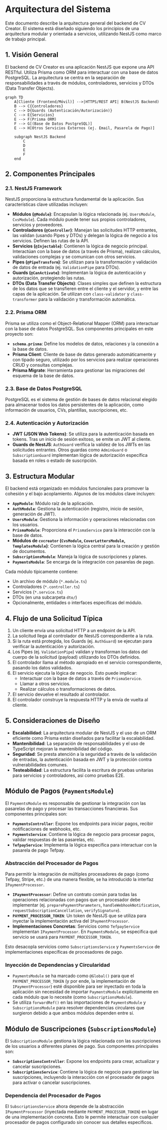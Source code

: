 # Arquitectura del Sistema

Este documento describe la arquitectura general del backend de CV Creator. El sistema está diseñado siguiendo los principios de una arquitectura modular y orientada a servicios, utilizando NestJS como marco de trabajo principal.

## 1. Visión General

El backend de CV Creator es una aplicación NestJS que expone una API RESTful. Utiliza Prisma como ORM para interactuar con una base de datos PostgreSQL. La arquitectura se centra en la separación de responsabilidades a través de módulos, controladores, servicios y DTOs (Data Transfer Objects).

```mermaid
graph TD
    A[Cliente (Frontend/Móvil)] -->|HTTPS/REST API| B(NestJS Backend)
    B --> C{Controladores}
    C --> D{Guards (Autenticación/Autorización)}
    C --> E{Servicios}
    E --> F(Prisma ORM)
    F --> G[(Base de Datos PostgreSQL)]
    E --> H[Otros Servicios Externos (ej. Email, Pasarela de Pago)]

    subgraph NestJS Backend
        C
        D
        E
        F
    end
```

## 2. Componentes Principales

### 2.1. NestJS Framework

NestJS proporciona la estructura fundamental de la aplicación. Sus características clave utilizadas incluyen:

- **Módulos (`@Module`)**: Encapsulan la lógica relacionada (ej. `UsersModule`, `CvsModule`). Cada módulo puede tener sus propios controladores, servicios y proveedores.
- **Controladores (`@Controller`)**: Manejan las solicitudes HTTP entrantes, las validan (usando Pipes y DTOs) y delegan la lógica de negocio a los servicios. Definen las rutas de la API.
- **Servicios (`@Injectable`)**: Contienen la lógica de negocio principal. Interactúan con la base de datos (a través de Prisma), realizan cálculos, validaciones complejas y se comunican con otros servicios.
- **Pipes (`@PipeTransform`)**: Se utilizan para la transformación y validación de datos de entrada (ej. `ValidationPipe` para DTOs).
- **Guards (`@CanActivate`)**: Implementan la lógica de autenticación y autorización, protegiendo las rutas.
- **DTOs (Data Transfer Objects)**: Clases simples que definen la estructura de los datos que se transfieren entre el cliente y el servidor, y entre las capas de la aplicación. Se utilizan con `class-validator` y `class-transformer` para la validación y transformación automática.

### 2.2. Prisma ORM

Prisma se utiliza como el Object-Relational Mapper (ORM) para interactuar con la base de datos PostgreSQL. Sus componentes principales en este proyecto son:

- **`schema.prisma`**: Define los modelos de datos, relaciones y la conexión a la base de datos.
- **Prisma Client**: Cliente de base de datos generado automáticamente y con tipado seguro, utilizado por los servicios para realizar operaciones CRUD y consultas complejas.
- **Prisma Migrate**: Herramienta para gestionar las migraciones del esquema de la base de datos.

### 2.3. Base de Datos PostgreSQL

PostgreSQL es el sistema de gestión de bases de datos relacional elegido para almacenar todos los datos persistentes de la aplicación, como información de usuarios, CVs, plantillas, suscripciones, etc.

### 2.4. Autenticación y Autorización

- **JWT (JSON Web Tokens)**: Se utiliza para la autenticación basada en tokens. Tras un inicio de sesión exitoso, se emite un JWT al cliente.
- **Guards de NestJS**: `AuthGuard` verifica la validez de los JWTs en las solicitudes entrantes. Otros guardas como `AdminGuard` o `SubscriptionGuard` implementan lógica de autorización específica basada en roles o estado de suscripción.

## 3. Estructura Modular

El backend está organizado en módulos funcionales para promover la cohesión y el bajo acoplamiento. Algunos de los módulos clave incluyen:

- **`AppModule`**: Módulo raíz de la aplicación.
- **`AuthModule`**: Gestiona la autenticación (registro, inicio de sesión, generación de JWT).
- **`UsersModule`**: Gestiona la información y operaciones relacionadas con los usuarios.
- **`PrismaModule`**: Proporciona el `PrismaService` para la interacción con la base de datos.
- **Módulos de `cvcreator` (`CvsModule`, `CoverLettersModule`, `TemplatesModule`)**: Contienen la lógica central para la creación y gestión de documentos.
- **`SubscriptionsModule`**: Maneja la lógica de suscripciones y planes.
- **`PaymentsModule`**: Se encarga de la integración con pasarelas de pago.

Cada módulo típicamente contiene:

- Un archivo de módulo (`*.module.ts`)
- Controladores (`*.controller.ts`)
- Servicios (`*.service.ts`)
- DTOs (en una subcarpeta `dto/`)
- Opcionalmente, entidades o interfaces específicas del módulo.

## 4. Flujo de una Solicitud Típica

1.  Un cliente envía una solicitud HTTP a un endpoint de la API.
2.  La solicitud llega al controlador de NestJS correspondiente a la ruta.
3.  Si la ruta está protegida, los Guards (ej. `AuthGuard`) se ejecutan para verificar la autenticación y autorización.
4.  Los Pipes (ej. `ValidationPipe`) validan y transforman los datos del cuerpo de la solicitud (payload) utilizando los DTOs definidos.
5.  El controlador llama al método apropiado en el servicio correspondiente, pasando los datos validados.
6.  El servicio ejecuta la lógica de negocio. Esto puede implicar:
    - Interactuar con la base de datos a través de `PrismaService`.
    - Llamar a otros servicios.
    - Realizar cálculos o transformaciones de datos.
7.  El servicio devuelve el resultado al controlador.
8.  El controlador construye la respuesta HTTP y la envía de vuelta al cliente.

## 5. Consideraciones de Diseño

- **Escalabilidad**: La arquitectura modular de NestJS y el uso de un ORM eficiente como Prisma están diseñados para facilitar la escalabilidad.
- **Mantenibilidad**: La separación de responsabilidades y el uso de TypeScript mejoran la mantenibilidad del código.
- **Seguridad**: Se presta atención a la seguridad a través de la validación de entradas, la autenticación basada en JWT y la protección contra vulnerabilidades comunes.
- **Testeabilidad**: La estructura facilita la escritura de pruebas unitarias para servicios y controladores, así como pruebas E2E.

## Módulo de Pagos (`PaymentsModule`)

El `PaymentsModule` es responsable de gestionar la integración con las pasarelas de pago y procesar las transacciones financieras. Sus componentes principales son:

- **`PaymentsController`**: Expone los endpoints para iniciar pagos, recibir notificaciones de webhooks, etc.
- **`PaymentsService`**: Contiene la lógica de negocio para procesar pagos, validar respuestas de las pasarelas, etc.
- **`TefpayService`**: Implementa la lógica específica para interactuar con la pasarela de pago Tefpay.

### Abstracción del Procesador de Pagos

Para permitir la integración de múltiples procesadores de pago (como Tefpay, Stripe, etc.) de una manera flexible, se ha introducido la interfaz `IPaymentProcessor`.

- **`IPaymentProcessor`**: Define un contrato común para todas las operaciones relacionadas con pagos que un procesador debe implementar (ej. `preparePaymentParameters`, `handleWebhookNotification`, `requestSubscriptionCancellation`, `verifySignature`).
- **`PAYMENT_PROCESSOR_TOKEN`**: Un token de NestJS que se utiliza para inyectar la implementación activa del `IPaymentProcessor`.
- **Implementaciones Concretas**: Servicios como `TefpayService` implementan `IPaymentProcessor`. En `PaymentsModule`, se especifica qué servicio se usará para `PAYMENT_PROCESSOR_TOKEN`.

Esto desacopla servicios como `SubscriptionsService` y `PaymentsService` de implementaciones específicas de procesadores de pago.

### Inyección de Dependencias y Circularidad

- `PaymentsModule` se ha marcado como `@Global()` para que el `PAYMENT_PROCESSOR_TOKEN` (y por ende, la implementación de `IPaymentProcessor`) esté disponible para ser inyectado en toda la aplicación sin necesidad de importar `PaymentsModule` explícitamente en cada módulo que lo necesite (como `SubscriptionsModule`).
- Se utiliza `forwardRef()` en las importaciones de `PaymentsModule` y `SubscriptionsModule` para resolver dependencias circulares que surgieron debido a que ambos módulos dependen entre sí.

## Módulo de Suscripciones (`SubscriptionsModule`)

El `SubscriptionsModule` gestiona la lógica relacionada con las suscripciones de los usuarios a diferentes planes de pago. Sus componentes principales son:

- **`SubscriptionsController`**: Expone los endpoints para crear, actualizar y cancelar suscripciones.
- **`SubscriptionsService`**: Contiene la lógica de negocio para gestionar las suscripciones, incluyendo la interacción con el procesador de pagos para activar o cancelar suscripciones.

### Dependencia del Procesador de Pagos

El `SubscriptionsService` ahora depende de la abstracción `IPaymentProcessor` (inyectada mediante `PAYMENT_PROCESSOR_TOKEN`) en lugar de una implementación concreta. Esto le permite interactuar con cualquier procesador de pagos configurado sin conocer sus detalles específicos.
